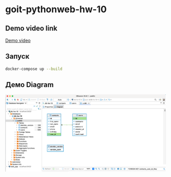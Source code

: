 # goit-pythonweb-hw-10

## Demo video link
[Demo video](https://youtu.be/2sFr0ur3Xpw)

## Запуск
```bash
docker-compose up --build
```

## Демо Diagram
![Diagram](/img/diagram.png)